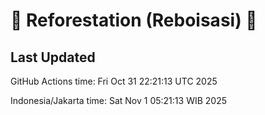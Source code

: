 
# 🌳 Reforestation (Reboisasi) 🌲

## Last Updated

GitHub Actions time: Fri Oct 31 22:21:13 UTC 2025

Indonesia/Jakarta time: Sat Nov  1 05:21:13 WIB 2025
